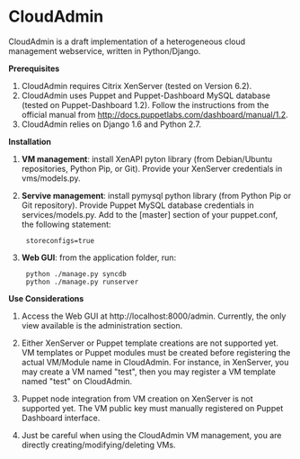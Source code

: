 CloudAdmin
==========

CloudAdmin is a draft implementation of a heterogeneous cloud management webservice, written in Python/Django.

**Prerequisites**

1. CloudAdmin requires Citrix XenServer (tested on Version 6.2).
2. CloudAdmin uses Puppet and Puppet-Dashboard MySQL database (tested on Puppet-Dashboard 1.2). Follow the instructions from the official manual from http://docs.puppetlabs.com/dashboard/manual/1.2.
3. CloudAdmin relies on Django 1.6 and Python 2.7.

**Installation**

1. **VM management**: install XenAPI pyton library (from Debian/Ubuntu repositories, Python Pip, or Git). Provide your XenServer credentials in vms/models.py.

2. **Servive management**: install pymysql python library (from Python Pip or Git repository). Provide Puppet MySQL database credentials in services/models.py. Add to the [master] section of your puppet.conf, the following statement:

        storeconfigs=true

3. **Web GUI**: from the application folder, run:

        python ./manage.py syncdb
        python ./manage.py runserver

**Use Considerations**

1. Access the Web GUI at http://localhost:8000/admin. Currently, the only view available is the administration section.

2. Either XenServer or Puppet template creations are not supported yet. VM templates or Puppet modules must be created before registering the actual VM/Module name in CloudAdmin. For instance, in XenServer, you may create a VM named "test", then you may register a VM template named "test" on CloudAdmin.

3. Puppet node integration from VM creation on XenServer is not supported yet. The VM public key must manually registered on Puppet Dashboard interface.

4. Just be careful when using the CloudAdmin VM management, you are directly creating/modifying/deleting VMs.
